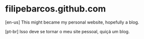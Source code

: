 filipebarcos.github.com
=======================

[en-us]
This might became my personal website, hopefully a blog.

[pt-br]
Isso deve se tornar o meu site pessoal, quiçá um blog.
